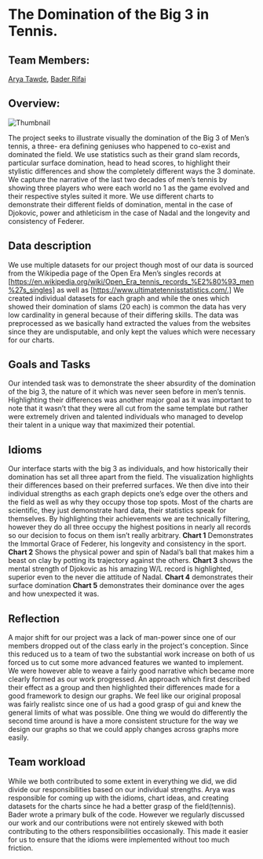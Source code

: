 # **The Domination of the Big 3 in Tennis.**

## **Team Members:**

[Arya Tawde](https://github.com/AryaCodes), [Bader Rifai](https://github.com/bedrio)

## **Overview:**

![Thumbnail](https://github.com/asu-cse494-f2021/Project-Arya-Beder-Chetana/blob/master/images/thumbnail.png?raw=true)

The project seeks to illustrate visually the domination of the Big 3 of Men’s tennis, a three- era defining geniuses who happened to co-exist and dominated the field. We use statistics such as their grand slam records, particular surface domination, head to head scores, to highlight their stylistic differences and show the completely different ways the 3 dominate. We capture the narrative of the last two decades of men’s tennis by showing three players who were each world no 1 as the game evolved and their respective styles suited it more. We use different charts to demonstrate their different fields of domination, mental in the case of Djokovic, power and athleticism in the case of Nadal and the longevity and consistency of Federer.

## **Data description**

We use multiple datasets for our project though most of our data is sourced from the Wikipedia page of the Open Era Men’s singles records at [https://en.wikipedia.org/wiki/Open_Era_tennis_records_%E2%80%93_men%27s_singles] as well as [https://www.ultimatetennisstatistics.com/.] We created individual datasets for each graph and while the ones which showed their domination of slams (20 each) is common the data has very low cardinality in general because of their differing skills. The data was preprocessed as we basically hand extracted the values from the websites since they are undisputable, and only kept the values which were necessary for our charts.

## **Goals and Tasks**

Our intended task was to demonstrate the sheer absurdity of the domination of the big 3, the nature of it which was never seen before in men’s tennis. Highlighting their differences was another major goal as it was important to note that it wasn’t that they were all cut from the same template but rather were extremely driven and talented individuals who managed to develop their talent in a unique way that maximized their potential.

## **Idioms**

Our interface starts with the big 3 as individuals, and how historically their domination has set all three apart from the field. The visualization highlights their differences based on their preferred surfaces. We then dive into their individual strengths as each graph depicts one’s edge over the others and the field as well as why they occupy those top spots. Most of the charts are scientific, they just demonstrate hard data, their statistics speak for themselves. By highlighting their achievements we are technically filtering, however they do all three occupy the highest positions in nearly all records so our decision to focus on them isn’t really arbitrary.
**Chart 1** Demonstrates the Immortal Grace of Federer, his longevity and consistency in the sport.
**Chart 2** Shows the physical power and spin of Nadal’s ball that makes him a beast on clay by potting its trajectory against the others.
**Chart 3** shows the mental strength of Djokovic as his amazing W/L record is highlighted, superior even to the never die attitude of Nadal.
**Chart 4** demonstrates their surface domination
**Chart 5** demonstrates their dominance over the ages and how unexpected it was.


## **Reflection**

A major shift for our project was a lack of man-power since one of our members dropped out of the class early in the project's conception. Since this reduced us to a team of two the substantial work increase on both of us forced us to cut some more advanced features we wanted to implement. We were however able to weave a fairly good narrative which became more clearly formed as our work progressed. An approach which first described their effect as a group and then highlighted their differences made for a good framework to design our graphs. We feel like our original proposal was fairly realistc since one of us had a good grasp of gui and knew the general limits of what was possible. One thing we would do differently the second time around is have a more consistent structure for the way we design our graphs so that we could apply changes across graphs more easily.


## **Team workload**

While we both contributed to some extent in everything we did, we did divide our responsibilities based on our individual strengths. Arya was responsible for coming up with the idioms, chart ideas, and creating datasets for the charts since he had a better grasp of the field(tennis). Bader wrote a primary bulk of the code. However we regularly discussed our work and our contributions were not entirely skewed with both contributing to the others responsibilities occasionally. This made it easier for us to ensure that the idioms were implemented without too much friction.

